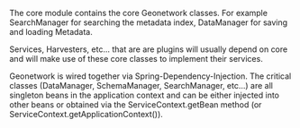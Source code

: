 The core module contains the core Geonetwork classes.  For example SearchManager for searching the metadata index, DataManager for saving
and loading Metadata.

Services, Harvesters, etc... that are are plugins will usually depend on core and will make use of these core classes to implement their
services.

Geonetwork is wired together via Spring-Dependency-Injection.  The critical classes (DataManager, SchemaManager, SearchManager, etc...) are
all singleton beans in the application context and can be either injected into other beans or obtained via the ServiceContext.getBean
method (or ServiceContext.getApplicationContext()).